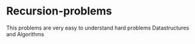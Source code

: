 # Recursion-problems
This problems are very easy to understand hard problems
Datastructures and Algorithms

